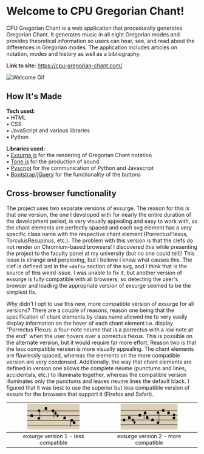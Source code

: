 # Welcome to CPU Gregorian Chant!

CPU Gregorian Chant is a web application that procedurally generates Gregorian Chant. It generates music in all eight Gregorian modes and provides theoretical information so users can hear, see, and read about the differences in Gregorian modes. The application includes articles on notation, modes and history as well as a bibliography.

**Link to site:** https://cpu-gregorian-chant.com/

![Welcome Gif](/assets/readme/welcome.GIF)

## How It's Made

**Tech used:**
<br>
• HTML
<br>
• CSS
<br>
• JavaScript and various libraries
<br>
• Python

**Libraries used:**
<br>
• [Exsurge.js](https://github.com/frmatthew/exsurge) for the rendering of Gregorian Chant notation
<br>
• [Tone.js](https://tonejs.github.io/) for the production of sound
<br>
• [Pyscript](https://pyscript.net/) for the communication of Python and Javascript
<br>
• [Bootstrap](https://getbootstrap.com/)/[jQuery](https://jquery.com/) for the functionality of the buttons

## Cross-browser functionality

The project uses two separate versions of exsurge. The reason for this is that one version, the one I developed with for nearly the entire duration of the development period, is very visually appealing and easy to work with, as the chant elements are perfectly spaced and each svg element has a very specific class name with the respective chant element (PorrectusFlexus, TorculusResupinus, etc.). The problem with this version is that the clefs do not render on Chromium-based browsers! I discovered this while presenting the project to the faculty panel at my university (but no one could tell)! This issue is strange and perplexing, but I believe I know what causes this. The clef is defined last in the `<defs>` section of the svg, and I think that is the source of this weird issue. I was unable to fix it, but another version of exsurge is fully compatible with all browsers, so detecting the user's browser and loading the appropriate version of exsurge seemed to be the simplest fix.

Why didn't I opt to use this new, more compatible version of exsurge for all versions? There are a couple of reasons, reason one being that the specification of chant elements by class name allowed me to very easily display information on the hover of each chant element i.e. display "Porrectus Flexus: a four-note neume that is a porrectus with a low note at the end" when the user hovers over a porrectus flexus. This is possible on the alternate version, but it would require far more effort. Reason two is that the less compatible version is more visually appealing. The chant elements are flawlessly spaced, whereas the elements on the more compatible version are very condensed. Additionally, the way that chant elements are defined in version one allows the complete neume (punctums and lines, accidentals, etc.) to illuminate together, whereas the compatible version illuminates only the punctums and leaves neume lines the default black. I figured that it was best to use the superior but less compatible version of exsure for the browsers that support it (Firefox and Safari).

![exsurge version 1 - less compatible](/assets/readme/exsurge-1.png) | ![exsurge version 2 - more compatible](/assets/readme/exsurge-2.png)
:-------------------------:|:-------------------------:
exsurge version 1 - less compatible | exsurge version 2 - more compatible
